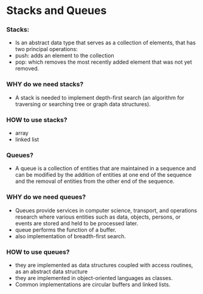 # Stacks and Queues

### Stacks:

- Is an abstract data type that serves as a collection of elements, that has two principal operations: 
- push: adds an element to the collection
- pop: which removes the most recently added element that was not yet removed.

### WHY do we need stacks?

- A stack is needed to implement depth-first search (an algorithm for traversing or searching tree or graph data structures).

### HOW to use stacks?

- array 
- linked list

### Queues?

- A queue is a collection of entities that are maintained in a sequence and can be modified by the addition of entities at one end of the sequence and the removal of entities from the other end of the sequence.

### WHY do we need queues?

- Queues provide services in computer science, transport, and operations research where various entities such as data, objects, persons, or events are stored and held to be processed later.
- queue performs the function of a buffer.
- also implementation of breadth-first search.

### HOW to use queues?

- they are implemented as data structures coupled with access routines, as an abstract data structure 
-  they are implemented in object-oriented languages as classes. 
- Common implementations are circular buffers and linked lists.



